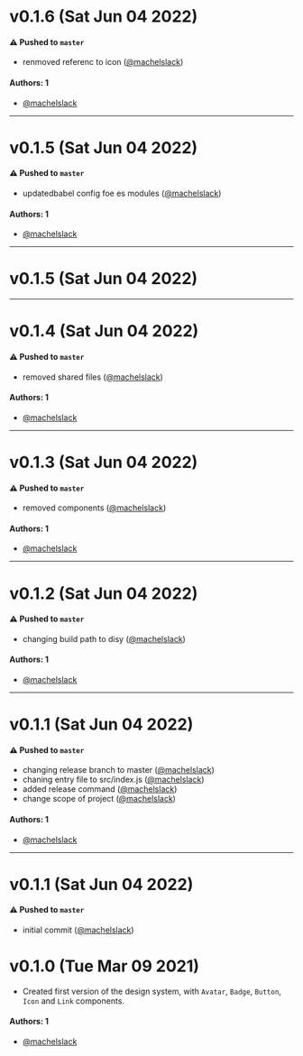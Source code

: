 # v0.1.6 (Sat Jun 04 2022)

#### ⚠️ Pushed to `master`

- renmoved referenc to icon ([@machelslack](https://github.com/machelslack))

#### Authors: 1

- [@machelslack](https://github.com/machelslack)

---

# v0.1.5 (Sat Jun 04 2022)

#### ⚠️ Pushed to `master`

- updatedbabel config foe es modules ([@machelslack](https://github.com/machelslack))

#### Authors: 1

- [@machelslack](https://github.com/machelslack)

---

# v0.1.5 (Sat Jun 04 2022)



---

# v0.1.4 (Sat Jun 04 2022)

#### ⚠️ Pushed to `master`

- removed shared files ([@machelslack](https://github.com/machelslack))

#### Authors: 1

- [@machelslack](https://github.com/machelslack)

---

# v0.1.3 (Sat Jun 04 2022)

#### ⚠️ Pushed to `master`

- removed components ([@machelslack](https://github.com/machelslack))

#### Authors: 1

- [@machelslack](https://github.com/machelslack)

---

# v0.1.2 (Sat Jun 04 2022)

#### ⚠️ Pushed to `master`

- changing build path to disy ([@machelslack](https://github.com/machelslack))

#### Authors: 1

- [@machelslack](https://github.com/machelslack)

---

# v0.1.1 (Sat Jun 04 2022)

#### ⚠️ Pushed to `master`

- changing release branch to master ([@machelslack](https://github.com/machelslack))
- chaning entry file to src/index.js ([@machelslack](https://github.com/machelslack))
- added release command ([@machelslack](https://github.com/machelslack))
- change scope of project ([@machelslack](https://github.com/machelslack))

#### Authors: 1

- [@machelslack](https://github.com/machelslack)

---

# v0.1.1 (Sat Jun 04 2022)

#### ⚠️ Pushed to `master`

- initial commit ([@machelslack](https://github.com/machelslack))

# v0.1.0 (Tue Mar 09 2021)

- Created first version of the design system, with `Avatar`, `Badge`, `Button`, `Icon` and `Link` components.

#### Authors: 1

- [@machelslack](https://github.com/machelslack)
